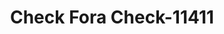---
f_zip-code: 89423
f_state-code: NV
title: Check Fora Check-11411
f_phone: 775-782-1275
f_city-only: Minden
f_address: 1555 Ushighway 395 North Minden
f_location-unique-id: '11411'
slug: check-fora-check-11411
updated-on: '2024-05-30T13:46:58.046Z'
created-on: '2024-05-30T13:36:59.803Z'
published-on: '2024-05-30T13:54:32.469Z'
f_city-state: cms/city/minden-nv.md
f_company: cms/company/check-fora-check.md
f_state: cms/state/nevada.md
layout: '[payday-loan].html'
tags: payday-loan
---